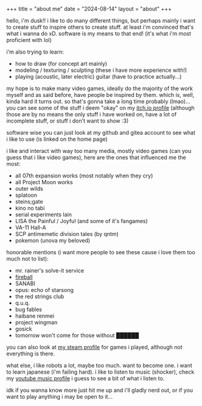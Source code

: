 +++
title = "about me"
date = "2024-08-14"
layout = "about"
+++

hello, i'm dusk!!
i like to do many different things, but perhaps mainly i want to create stuff to inspire others to create stuff. at least i'm convinced that's what i wanna do xD.
software is my means to that end! (it's what i'm most proficient with lol)

i'm also trying to learn:
- how to draw (for concept art mainly)
- modeling / texturing / sculpting (these i have more experience with!)
- playing (acoustic, later electric) guitar (have to practice actually...)

my hope is to make many video games, ideally do the majority of the work myself and as said before, have people be inspired by them.
which is, well, kinda hard it turns out. so that's gonna take a long time probably (lmao)...
you can see some of the stuff i deem "okay" on my [itch.io profile](https://yusdacra.itch.io/)
(although those are by no means the only stuff i have worked on, have a lot of incomplete stuff, or stuff i don't want to show :3)

software wise you can just look at my github and gitea account to see what i like to use (is linked on the home page)

i like and interact with way too many media, mostly video games (can you guess that i like video games), here are the ones that influenced me the most:
- all 07th expansion works (most notably when they cry)
- all Project Moon works
- outer wilds
- splatoon
- steins;gate
- kino no tabi
- serial experiments lain
- LISA the Painful / Joyful (and some of it's fangames)
- VA-11 Hall-A
- SCP antimemetic division tales (by qntm)
- pokemon (unova my beloved)

honorable mentions (i want more people to see these cause i love them too much not to list):
- mr. rainer's solve-it service
- [fireball](https://en.wikipedia.org/wiki/Fireball_(TV_series))
- SANABI
- opus: echo of starsong
- the red strings club
- q.u.q.
- bug fables
- haibane renmei
- project wingman
- gosick
- tomorrow won't come for those without ██████

you can also look at [my steam profile](https://steamdb.info/calculator/76561198106829949/?all_games) for games i played, although not everything is there.

what else, i like robots a lot, maybe too much. want to become one.
i want to learn japanese (i'm failing hard).
i like to listen to music (shocker), check my [youtube music profile](https://music.youtube.com/channel/UCE_r0yMNQhOWituywmOJgzA?si=7DTUV9PFqcKxJyl1) i guess to see a bit of what i listen to.

idk if you wanna know more just hit me up and i'll gladly nerd out, or if you want to play anything i may be open to it...
